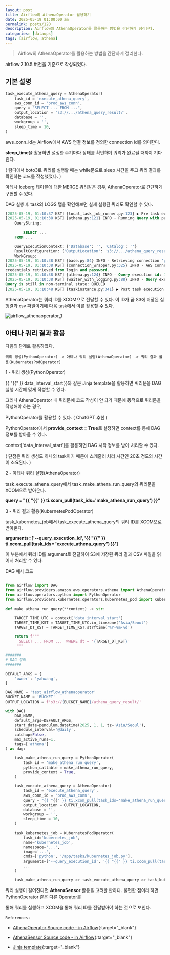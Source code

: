 ```yaml
---
layout: post
title: Airflow의 AthenaOperator 활용하기
date: 2025-05-19 01:00:00 am
permalink: posts/120
description: Airflow의 AthenaOperator를 활용하는 방법을 간단하게 정리한다.
categories: [dataops]
tags: [airflow, athena]
---
```


> Airflow의 AthenaOperator를 활용하는 방법을 간단하게 정리한다.

airflow 2.10.5 버전을 기준으로 작성되었다.

## 기본 설명

```python
task_execute_athena_query = AthenaOperator(
    task_id = 'execute_athena_query',
    aws_conn_id = 'prod_aws_conn',
    query = "SELECT ... FROM ...",
    output_location = 's3://.../athena_query_result/',
    database = '',
    workgroup = '',
    sleep_time = 10,
)
```

aws_conn_id는 Airflow에서 AWS 연결 정보를 정의한 connection id를 의미한다.

**sleep_time**을 활용하면 설정한 주기마다 상태를 확인하며 쿼리가 완료될 때까지 기다린다.

( 람다에서 boto3로 쿼리를 실행할 때는 while문으로 sleep 시간을 주고 쿼리 결과를 확인하는 코드를 작성했었다. )

아테나 Iceberg 테이블에 대한 MERGE 쿼리같은 경우, AthenaOperator로 간단하게 구현할 수 있다.

DAG 실행 후 task의 LOGS 탭을 확인해보면 실제 실행된 쿼리도 확인할 수 있다.

```sql
[2025-05-19, 01:10:37 KST] {local_task_job_runner.py:123} ▶ Pre task execution logs
[2025-05-19, 01:10:38 KST] {athena.py:121} INFO - Running Query with params:
	QueryString: 
		
		SELECT ...
    FROM ...

	QueryExecutionContext: {'Database': '', 'Catalog': ''}
	ResultConfiguration: {'OutputLocation': 's3://.../athena_query_result/'}
	WorkGroup: 
[2025-05-19, 01:10:38 KST] {base.py:84} INFO - Retrieving connection 'prod_aws_conn'
[2025-05-19, 01:10:38 KST] {connection_wrapper.py:325} INFO - AWS Connection (conn_id='prod_aws_conn', conn_type='aws') 
credentials retrieved from login and password.
[2025-05-19, 01:10:38 KST] {athena.py:124} INFO - Query execution id: 119cc791-...-4a73-b4a1-9f908752dab3
[2025-05-19, 01:10:38 KST] {waiter_with_logging.py:88} INFO - Query execution id: 119cc791-...-4a73-b4a1-9f908752dab3, 
Query is still in non-terminal state: QUEUED
[2025-05-19, 01:10:48 KST] {taskinstance.py:341} ▶ Post task execution logs

```

AthenaOperator는 쿼리 ID를 XCOM으로 전달할 수 있다. 이 ID가 곧 S3에 저장된 실행결과 csv 파일이기에 다음 task에서 이를 활용할 수 있다.

![airflow_athenaoperator_1]({{site.baseurl}}/assets/img/dataops/airflow_athenaoperator_1.jpg)

## 아테나 쿼리 결과 활용

다음의 단계로 활용하였다.

`쿼리 생성(PythonOperator) -> 아테나 쿼리 실행(AthenaOperator) -> 쿼리 결과 활용(KubernetesPodOperator)`

1 - 쿼리 생성(PythonOperator)

{{ "{{" }} data_interval_start }}와 같은 Jinja template을 활용하면 쿼리문을 DAG 실행 시간에 맞게 작성할 수 있다.

그러나 AthenaOperator 내 쿼리문에 코드 작성이 안 되기 때문에 동적으로 쿼리문을 작성해야 하는 경우, 

PythonOperator를 활용할 수 있다. ( ChatGPT 추천 )

PythonOperator에서 **provide_context = True**로 설정하면 context를 통해 DAG 정보를 받아올 수 있다.

context['data_interval_start']를 활용하면 DAG 시작 정보를 받아 처리할 수 있다.

( 단점은 쿼리 생성도 하나의 task이기 때문에 스케줄러 처리 시간인 20초 정도의 시간이 소요된다. )

2 - 아테나 쿼리 실행(AthenaOperator)

task_execute_athena_query에서 task_make_athena_run_query의 쿼리문을 XCOM으로 받아온다.

**query = "{{ "{{" }} ti.xcom_pull(task_ids='make_athena_run_query') }}"**

3 - 쿼리 결과 활용(KubernetesPodOperator)

task_kubernetes_job에서 task_execute_athena_query의 쿼리 ID를 XCOM으로 받아온다.

**arguments=['--query_execution_id', '{{ "{{" }} ti.xcom_pull(task_ids="execute_athena_query") }}']**

이 부분에서 쿼리 ID를 argument로 전달하여 S3에 저장된 쿼리 결과 CSV 파일을 읽어서 처리할 수 있다.

  DAG 예시 코드

```python

from airflow import DAG
from airflow.providers.amazon.aws.operators.athena import AthenaOperator
from airflow.operators.python import PythonOperator
from airflow.providers.kubernetes.operators.kubernetes_pod import KubernetesPodOperator

def make_athena_run_query(**context) -> str:

    TARGET_TIME_UTC = context['data_interval_start']
    TARGET_TIME_KST = TARGET_TIME_UTC.in_timezone('Asia/Seoul')
    TARGET_DT_KST = TARGET_TIME_KST.strftime('%Y-%m-%d')

    return f"""
      SELECT ... FROM ...  WHERE dt = '{TARGET_DT_KST}'
     """

#######
# DAG 정의
#######

DEFAULT_ARGS = {
    'owner': 'yahwang',
}

DAG_NAME = 'test_airflow_athenaoperator'
BUCKET_NAME = 'BUCKET'
OUTPUT_LOCATION = f's3://{BUCKET_NAME}/athena_query_result/'

with DAG(
    DAG_NAME,
    default_args=DEFAULT_ARGS,
    start_date=pendulum.datetime(2025, 1, 1, tz='Asia/Seoul'),
    schedule_interval='@daily',
    catchup=False,
    max_active_runs=1,
    tags=['athena']
) as dag:

    task_make_athena_run_query = PythonOperator(
        task_id = 'make_athena_run_query',
        python_callable = make_athena_run_query,
        provide_context = True,
    )

    task_execute_athena_query = AthenaOperator(
        task_id = 'execute_athena_query',
        aws_conn_id = 'prod_aws_conn',
        query = "{{ "{{" }} ti.xcom_pull(task_ids='make_athena_run_query') }}",
        output_location = OUTPUT_LOCATION,
        database = '',
        workgroup = '',
        sleep_time = 10,
    )

    task_kubernetes_job = KubernetesPodOperator(
        task_id='kubernetes_job',
        name='kubernetes_job',
        namespace='...',
        image='...',
        cmds=['python', '/app/tasks/kubernetes_job.py'],
        arguments=['--query_execution_id', '{{ "{{" }} ti.xcom_pull(task_ids="execute_athena_query") }}'],
        ...
    )

    task_make_athena_run_query >> task_execute_athena_query >> task_kubernetes_job

```

쿼리 실행이 길어진다면 **AthenaSensor** 활용을 고려할 만하다. 불편한 점이라 하면 PythonOperator 같은 다른 Operator를 

통해 쿼리를 실행하고 XCOM을 통해 쿼리 ID를 전달받아야 하는 것으로 보인다.

`References` : 

* [AthenaOperator Source code - in Airflow](https://airflow.apache.org/docs/apache-airflow-providers-amazon/stable/_modules/airflow/providers/amazon/aws/operators/athena.html){:target="_blank"}

* [AthenaSensor Source code - in Airflow](https://airflow.apache.org/docs/apache-airflow-providers-amazon/stable/_api/airflow/providers/amazon/aws/sensors/athena/index.html){:target="_blank"}

* [Jinja template](https://airflow.apache.org/docs/apache-airflow/stable/templates-ref.html){:target="_blank"}